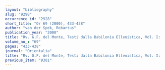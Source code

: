 ```yaml
---
layout: "bibliography"
slug: "9298"
occurrence_id: "2928"
short_title: "Or 69 (2000), 433-438"
author: "van der Spek, Robartus"
publication_year: "2000"
title: "Rv. G.F. del Monte, Testi dalla Babilonia Ellenistica, Vol. I: Testi Cronografici (Studi Hellenistici IX, 1997)"
volume_no_: "69"
pages: "433-438"
journal: "Orientalia"
title: "Rv. G.F. del Monte, Testi dalla Babilonia Ellenistica, Vol. I: Testi Cronografici (Studi Hellenistici IX, 1997)"
previous_item: "9301"
---
```

